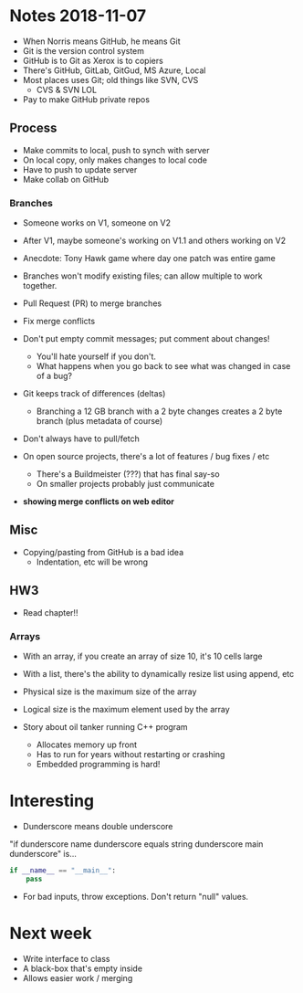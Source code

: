 # Notes 2018-11-07

* When Norris means GitHub, he means Git
* Git is the version control system
* GitHub is to Git as Xerox is to copiers
* There's GitHub, GitLab, GitGud, MS Azure, Local
* Most places uses Git; old things like SVN, CVS
	* CVS & SVN LOL
* Pay to make GitHub private repos

## Process
* Make commits to local, push to synch with server
* On local copy, only makes changes to local code
* Have to push to update server
* Make collab on GitHub

### Branches
* Someone works on V1, someone on V2
* After V1, maybe someone's working on V1.1 and others working on V2

* Anecdote: Tony Hawk game where day one patch was entire game

* Branches won't modify existing files; can allow multiple to work together.
* Pull Request (PR) to merge branches
* Fix merge conflicts

* Don't put empty commit messages; put comment about changes!
	* You'll hate yourself if you don't.
	* What happens when you go back to see what was changed
	  in case of a bug?

* Git keeps track of differences (deltas)
	* Branching a 12 GB branch with a 2 byte changes
	  creates a 2 byte branch (plus metadata of course)

* Don't always have to pull/fetch

* On open source projects, there's a lot of features / bug fixes / etc
	* There's a Buildmeister (???) that has final say-so
	* On smaller projects probably just communicate

* **showing merge conflicts on web editor**

## Misc

* Copying/pasting from GitHub is a bad idea
	* Indentation, etc will be wrong

## HW3

* Read chapter!!

### Arrays
* With an array, if you create an array of size 10, it's 10 cells large
* With a list, there's the ability to dynamically resize list using append, etc
* Physical size is the maximum size of the array
* Logical size is the maximum element used by the array

* Story about oil tanker running C++ program
	* Allocates memory up front
	* Has to run for years without restarting or crashing
	* Embedded programming is hard!

# Interesting
* Dunderscore means double underscore

"if dunderscore name dunderscore equals string dunderscore main dunderscore" is...

```py
if __name__ == "__main__":
	pass
```

* For bad inputs, throw exceptions. Don't return "null"
  values.

# Next week
* Write interface to class
* A black-box that's empty inside
* Allows easier work / merging
